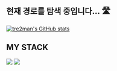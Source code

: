 ## 현재 경로를 탐색 중입니다... 🛣️ 

[![tre2man's GitHub stats](https://github-readme-stats.vercel.app/api?username=tre2man)](https://github.com/tre2man/github-readme-stats)

## MY STACK 
<img src="https://img.shields.io/badge/c-00599C?style=flat-square&logo=c%2B%2B&logoColor=white"/></a>
<img src="https://img.shields.io/badge/c++-00599C?style=flat-square&logo=c%2B%2B&logoColor=white"/></a>

